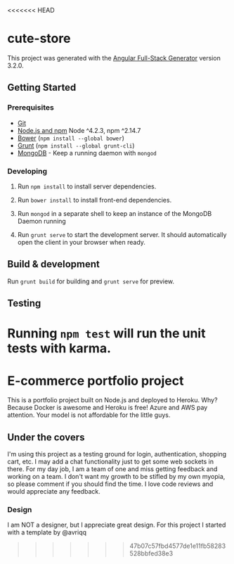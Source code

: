 <<<<<<< HEAD
# cute-store

This project was generated with the [Angular Full-Stack Generator](https://github.com/DaftMonk/generator-angular-fullstack) version 3.2.0.

## Getting Started

### Prerequisites

- [Git](https://git-scm.com/)
- [Node.js and npm](nodejs.org) Node ^4.2.3, npm ^2.14.7
- [Bower](bower.io) (`npm install --global bower`)
- [Grunt](http://gruntjs.com/) (`npm install --global grunt-cli`)
- [MongoDB](https://www.mongodb.org/) - Keep a running daemon with `mongod`

### Developing

1. Run `npm install` to install server dependencies.

2. Run `bower install` to install front-end dependencies.

3. Run `mongod` in a separate shell to keep an instance of the MongoDB Daemon running

4. Run `grunt serve` to start the development server. It should automatically open the client in your browser when ready.

## Build & development

Run `grunt build` for building and `grunt serve` for preview.

## Testing

Running `npm test` will run the unit tests with karma.
=======
# E-commerce portfolio project

This is a portfolio project built on Node.js and deployed to Heroku. Why? Because Docker is awesome and Heroku is free! Azure and AWS pay attention. Your model is not affordable for the little guys.

## Under the covers

I'm using this project as a testing ground for login, authentication, shopping cart, etc. I may add a chat functionality just to get some web sockets in there. For my day job, I am a team of one and miss getting feedback and working on a team. I don't want my growth to be stifled by my own myopia, so please comment if you should find the time. I love code reviews and would appreciate any feedback. 

### Design
I am NOT a designer, but I appreciate great design. For this project I started with a template by @avriqq 

>>>>>>> 47b07c57fbd4577de1e11fb58283528bbfed38e3
